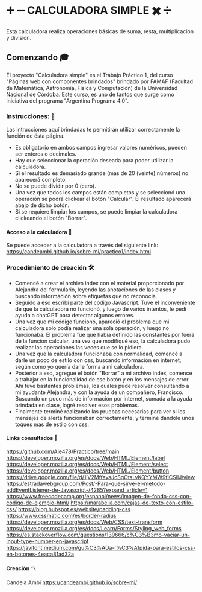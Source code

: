 # ➕ ➖ CALCULADORA SIMPLE ✖️ ➗

 Esta calculadora realiza operaciones básicas de suma, resta, multiplicación y división.

## Comenzando 🎓

El proyecto "Calculadora simple" es el Trabajo Práctico 1, del curso "Páginas web con componentes brindados" brindado por FAMAF (Facultad de Matemática, Astronomía, Física y Computación) de la Universidad Nacional de Córdoba. Este curso, es uno de tantos que surge como iniciativa del programa "Argentina Programa 4.0".

### Instrucciones: :scroll: 

 Las intrucciones aquí brindadas te permitirán utilizar correctamente la función de ésta página.

+ Es obligatorio en ambos campos ingresar valores numéricos, pueden ser enteros o decimales.
+ Hay que seleccionar la operación deseada para poder utilizar la calculadora.
+ Si el resultado es demasiado grande (más de 20 (veinte) números) no aparecerá completo.
+ No se puede dividir por 0 (cero).
+ Una vez que todos los campos están completos y se seleccionó una operación se podrá clickear el botón "Calcular". El resultado aparecerá abajo de dicho botón.
+ Si se requiere limpiar los campos, se puede limpiar la calculadora clickeando el botón "Borrar".

#### Acceso a la calculadora 	:paperclip:

Se puede acceder a la calculadora a través del siguiente link:
https://candeambi.github.io/sobre-mi/practico1/index.html

### Procedimiento de creación 🛠️

* Comencé a crear el archivo index con el material proporcionado por Alejandra del formulario, leyendo las anotaciones de las clases y buscando información sobre etiquetas que no reconocía.
*  Seguido a eso escribí parte del código Javascript. Tuve el inconveniente de que la calculadora no funcionó, y luego de varios intentos, le pedí ayuda a chatGPT para detectar algunos errores.
* Una vez que mi código funcionó, apareció el problema que mi calculadora solo podía realizar una sola operación, y luego no funcionaba. El problema fue que había definido las constantes por fuera de la funcion calcular, una vez que modifiqué eso, la calculadora pudo realizar las operaciones las veces que se lo pidiera.
* Una vez que la calculadora funcionaba con normalidad, comencé a darle un poco de estilo con css, buscando información en internet, según como yo quería darle forma a mi calculadora.
* Posterior a eso, agregué el botón "Borrar" a mi archivo index, comencé a trabajar en la funcionalidad de ese botón y en los mensajes de error. Ahí tuve bastantes problemas, los cuales pude resolver consultando a mi ayudante Alejandra, y con la ayuda de un compañero, Francisco. Buscando un poco más de información por internet, sumada a la ayuda brindada en clase, logré resolver esos problemas.
* Finalmente terminé realizando las pruebas necesarias para ver si los mensajes de alerta funcionaban correctamente, y terminé dandole unos toques más de estilo con css.

#### Links consultados :link:

https://github.com/Ale478/Practico/tree/main
https://developer.mozilla.org/es/docs/Web/HTML/Element/label
https://developer.mozilla.org/es/docs/Web/HTML/Element/select
https://developer.mozilla.org/es/docs/Web/HTML/Element/button
https://drive.google.com/file/d/1jV2MffayaJcSqOtsLvKQYYMW9fiCSiIJ/view
https://estradawebgroup.com/Post/-Para-que-sirve-el-metodo-addEventListener-de-Javascript-/4285?expand_article=1
https://www.freecodecamp.org/espanol/news/imagen-de-fondo-css-con-codigo-de-ejemplo-html/
https://marabelia.com/cajas-de-texto-con-estilo-css/
https://blog.hubspot.es/website/padding-css
https://www.cssmatic.com/es/border-radius
https://developer.mozilla.org/es/docs/Web/CSS/text-transform
https://developer.mozilla.org/es/docs/Learn/Forms/Styling_web_forms
https://es.stackoverflow.com/questions/139666/c%C3%B3mo-vaciar-un-input-type-number-en-javascript
https://javifont.medium.com/gu%C3%ADa-r%C3%A1pida-para-estilos-css-en-botones-4eaca81ad32a

#### Creación 〽️
Candela Ambi
https://candeambi.github.io/sobre-mi/